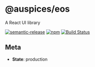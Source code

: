 # @auspices/eos

A React UI library

[![semantic-release](https://img.shields.io/badge/%20%20%F0%9F%93%A6%F0%9F%9A%80-semantic--release-e10079.svg)](https://github.com/semantic-release/semantic-release) [![npm](https://img.shields.io/npm/v/@auspices/eos)](https://www.npmjs.com/package/@auspices/eos) [![Build Status](https://travis-ci.org/auspices/eos.svg?branch=master)](https://travis-ci.org/auspices/eos)

## Meta

- **State**: production
